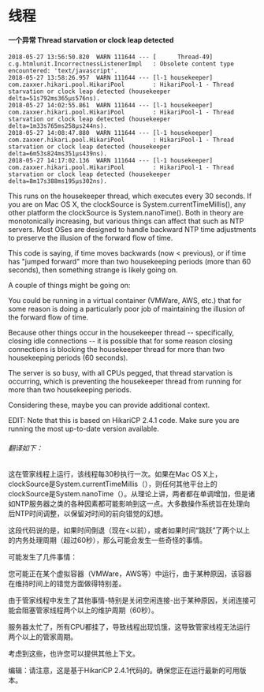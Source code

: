 # 线程




#### 一个异常 Thread starvation or clock leap detected
```text
2018-05-27 13:56:50.820  WARN 111644 --- [      Thread-49] c.g.htmlunit.IncorrectnessListenerImpl   : Obsolete content type encountered: 'text/javascript'.
2018-05-27 13:58:26.957  WARN 111644 --- [l-1 housekeeper] com.zaxxer.hikari.pool.HikariPool        : HikariPool-1 - Thread starvation or clock leap detected (housekeeper delta=51s792ms365µs576ns).
2018-05-27 14:02:55.861  WARN 111644 --- [l-1 housekeeper] com.zaxxer.hikari.pool.HikariPool        : HikariPool-1 - Thread starvation or clock leap detected (housekeeper delta=1m33s765ms258µs244ns).
2018-05-27 14:08:47.880  WARN 111644 --- [l-1 housekeeper] com.zaxxer.hikari.pool.HikariPool        : HikariPool-1 - Thread starvation or clock leap detected (housekeeper delta=6m53s824ms351µs439ns).
2018-05-27 14:17:02.136  WARN 111644 --- [l-1 housekeeper] com.zaxxer.hikari.pool.HikariPool        : HikariPool-1 - Thread starvation or clock leap detected (housekeeper delta=8m17s388ms195µs302ns).
```


This runs on the housekeeper thread, which executes every 30 seconds. If you are on Mac OS X, the clockSource is System.currentTimeMillis(), any other platform the clockSource is System.nanoTime(). Both in theory are monotonically increasing, but various things can affect that such as NTP servers. Most OSes are designed to handle backward NTP time adjustments to preserve the illusion of the forward flow of time.

This code is saying, if time moves backwards (now < previous), or if time has "jumped forward" more than two housekeeping periods (more than 60 seconds), then something strange is likely going on.

A couple of things might be going on:

You could be running in a virtual container (VMWare, AWS, etc.) that for some reason is doing a particularly poor job of maintaining the illusion of the forward flow of time.

Because other things occur in the housekeeper thread -- specifically, closing idle connections -- it is possible that for some reason closing connections is blocking the housekeeper thread for more than two housekeeping periods (60 seconds).

The server is so busy, with all CPUs pegged, that thread starvation is occurring, which is preventing the housekeeper thread from running for more than two housekeeping periods.

Considering these, maybe you can provide additional context.

EDIT: Note that this is based on HikariCP 2.4.1 code. Make sure you are running the most up-to-date version available.


###### 翻译如下：

这在管家线程上运行，该线程每30秒执行一次。如果在Mac OS X上，clockSource是System.currentTimeMillis（），则任何其他平台上的clockSource是System.nanoTime（）。从理论上讲，两者都在单调增加，但是诸如NTP服务器之类的各种因素都可能影响到这一点。大多数操作系统旨在处理向后NTP时间调整，以保留对时间的前向错觉的幻想。

这段代码说的是，如果时间倒退（现在<以前），或者如果时间“跳跃”了两个以上的内务处理周期（超过60秒），那么可能会发生一些奇怪的事情。

可能发生了几件事情：

您可能正在某个虚拟容器（VMWare，AWS等）中运行，由于某种原因，该容器在维持时间上的错觉方面做得特别差。

由于管家线程中发生了其他事情-特别是关闭空闲连接-出于某种原因，关闭连接可能会阻塞管家线程两个以上的维护周期（60秒）。

服务器太忙了，所有CPU都挂了，导致线程出现饥饿，这导致管家线程无法运行两个以上的管家周期。

考虑到这些，也许您可​​以提供其他上下文。

编辑：请注意，这是基于HikariCP 2.4.1代码的。确保您正在运行最新的可用版本。
